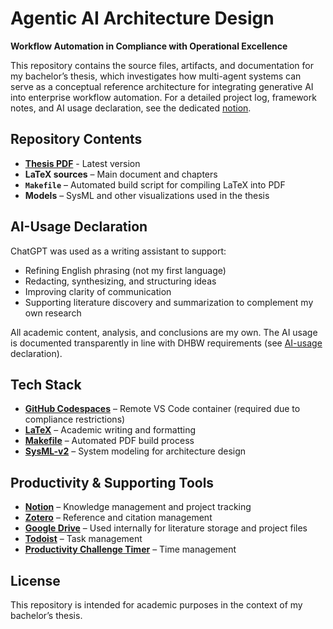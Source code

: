 # Agentic AI Architecture Design  
**Workflow Automation in Compliance with Operational Excellence**

This repository contains the source files, artifacts, and documentation for my bachelor’s thesis, which investigates how multi-agent systems can serve as a conceptual reference architecture for integrating generative AI into enterprise workflow automation. For a detailed project log, framework notes, and AI usage declaration, see the dedicated [notion](https://franrmueller.notion.site/bachelor-thesis-214170088c3680d0b1abf2b6b7b1744a).

## Repository Contents
- [**Thesis PDF**](out/bachelor-thesis.pdf) - Latest version
- **LaTeX sources** – Main document and chapters  
- **`Makefile`** – Automated build script for compiling LaTeX into PDF  
- **Models** – SysML and other visualizations used in the thesis

## AI-Usage Declaration
ChatGPT was used as a writing assistant to support:  
- Refining English phrasing (not my first language)  
- Redacting, synthesizing, and structuring ideas  
- Improving clarity of communication  
- Supporting literature discovery and summarization to complement my own research  

All academic content, analysis, and conclusions are my own. The AI usage is documented transparently in line with DHBW requirements (see [AI-usage](https://franrmueller.notion.site/AI-declaration-22a170088c36805d8866cae3ee773d49) declaration).

## Tech Stack
- **[GitHub Codespaces](https://github.com/features/codespaces)** – Remote VS Code container (required due to compliance restrictions)  
- **[LaTeX](https://www.latex-project.org/)** – Academic writing and formatting  
- **[Makefile](https://www.gnu.org/software/make/)** – Automated PDF build process
- **[SysML-v2](https://www.omg.org/spec/SysML/)** – System modeling for architecture design   

## Productivity & Supporting Tools
- **[Notion](https://franrmueller.notion.site/bachelor-thesis-214170088c3680d0b1abf2b6b7b1744a)** – Knowledge management and project tracking 
- **[Zotero](https://www.zotero.org/)** – Reference and citation management
- **[Google Drive](https://drive.google.com/)** – Used internally for literature storage and project files
- **[Todoist](https://app.todoist.com/app/task/bachelor-thesis-6cmcrwQ9wrV2rwcG)** – Task management  
- **[Productivity Challenge Timer](https://apps.apple.com/de/app/productivity-challenge-timer/id1117766356)** – Time management

## License
This repository is intended for academic purposes in the context of my bachelor’s thesis.  
